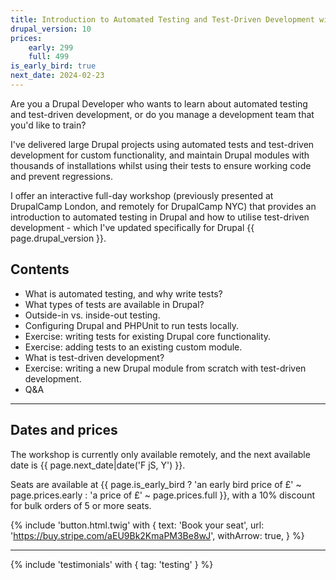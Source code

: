 ```yaml
---
title: Introduction to Automated Testing and Test-Driven Development with Drupal
drupal_version: 10
prices:
    early: 299
    full: 499
is_early_bird: true
next_date: 2024-02-23
---
```


Are you a Drupal Developer who wants to learn about automated testing and test-driven development, or do you manage a development team that you'd like to train?

I've delivered large Drupal projects using automated tests and test-driven development for custom functionality, and maintain Drupal modules with thousands of installations whilst using their tests to ensure working code and prevent regressions.

I offer an interactive full-day workshop (previously presented at DrupalCamp London, and remotely for DrupalCamp NYC) that provides an introduction to automated testing in Drupal and how to utilise test-driven development - which I've updated specifically for Drupal {{ page.drupal_version }}.

## Contents

- What is automated testing, and why write tests?
- What types of tests are available in Drupal?
- Outside-in vs. inside-out testing.
- Configuring Drupal and PHPUnit to run tests locally.
- Exercise: writing tests for existing Drupal core functionality.
- Exercise: adding tests to an existing custom module.
- What is test-driven development?
- Exercise: writing a new Drupal module from scratch with test-driven development.
- Q&A

<hr />

## Dates and prices

The workshop is currently only available remotely, and the next available date is <span class="font-bold">{{ page.next_date|date('F jS, Y') }}</span>.

Seats are available at <span class="font-bold">{{ page.is_early_bird ? 'an early bird price of £' ~ page.prices.early : 'a price of £' ~ page.prices.full }}</span>, with a 10% discount for bulk orders of 5 or more seats.

{% include 'button.html.twig' with {
  text: 'Book your seat',
  url: 'https://buy.stripe.com/aEU9Bk2KmaPM3Be8wJ',
  withArrow: true,
} %}

<hr />

{% include 'testimonials' with { tag: 'testing' } %}
